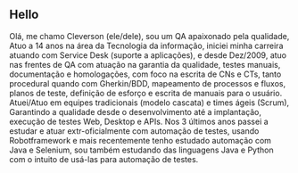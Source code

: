 ## Hello 
Olá, me chamo Cleverson (ele/dele), sou um QA apaixonado pela qualidade, Atuo a 14 anos na área da Tecnologia da informação, iniciei minha carreira atuando com Service Desk (suporte a aplicações), 
e desde Dez/2009, atuo nas frentes de QA com atuação na garantia da qualidade, testes manuais, documentação e homologações, com foco na escrita de CNs e CTs, tanto procedural quando com Gherkin/BDD, 
mapeamento de processos e fluxos, planos de teste, definição de esforço e escrita de manuais para o usuário.
Atuei/Atuo em equipes tradicionais (modelo cascata) e times ágeis (Scrum), Garantindo a qualidade desde o desenvolvimento até a implantação, execução de testes Web, Desktop e APIs.
Nos 3 últimos anos passei a estudar e atuar extr-oficialmente com automação de testes, usando Robotframework e mais recentemente tenho estudado automação com Java e Selenium, 
sou também estudando das linguagens Java e Python com o intuito de usá-las para automação de testes.
